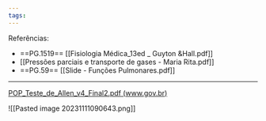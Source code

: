 ```yaml
---
tags:
---
```

Referências: 
* ==PG.1519== [[Fisiologia Médica_13ed _ Guyton &Hall.pdf]]
* [[Pressões parciais e transporte de gases - Maria Rita.pdf]]
* ==PG.59== [[Slide - Funções Pulmonares.pdf]]
---
[POP_Teste_de_Allen_v4_Final2.pdf (www.gov.br)](https://www.gov.br/ebserh/pt-br/hospitais-universitarios/regiao-sudeste/hc-uftm/documentos/procedimentos-e-rotinas-operacionais-padrao/pops/POP_Teste_de_Allen_v4_Final2.pdf)

![[Pasted image 20231111090643.png]]


[^1]: 
[^2]: 